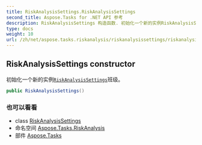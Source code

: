 ```yaml
---
title: RiskAnalysisSettings.RiskAnalysisSettings
second_title: Aspose.Tasks for .NET API 参考
description: RiskAnalysisSettings 构造函数. 初始化一个新的实例RiskAnalysisSettings班级
type: docs
weight: 10
url: /zh/net/aspose.tasks.riskanalysis/riskanalysissettings/riskanalysissettings/
---
```

## RiskAnalysisSettings constructor

初始化一个新的实例[`RiskAnalysisSettings`](../)班级。

```csharp
public RiskAnalysisSettings()
```

### 也可以看看

* class [RiskAnalysisSettings](../)
* 命名空间 [Aspose.Tasks.RiskAnalysis](../../riskanalysissettings/)
* 部件 [Aspose.Tasks](../../../)


